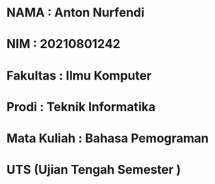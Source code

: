 # NAMA     : Anton Nurfendi
# NIM      : 20210801242
# Fakultas : Ilmu Komputer
# Prodi    : Teknik Informatika

# Mata Kuliah : Bahasa Pemograman
# UTS (Ujian Tengah Semester )